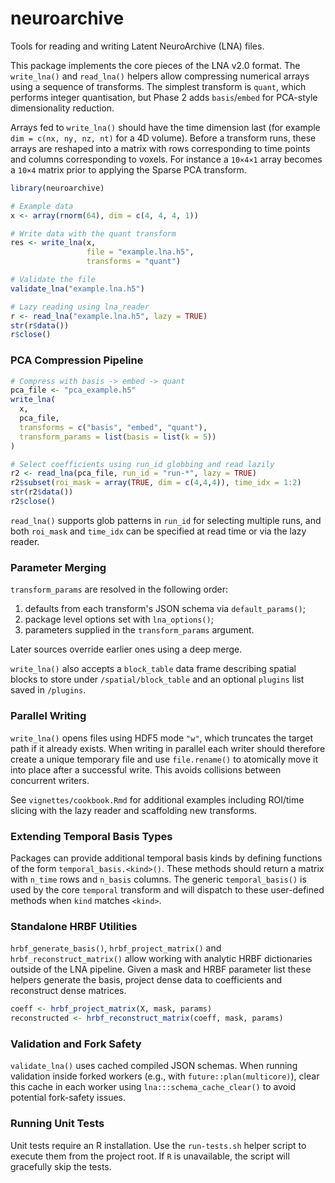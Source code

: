 # neuroarchive

Tools for reading and writing Latent NeuroArchive (LNA) files.

This package implements the core pieces of the LNA v2.0 format.  The
`write_lna()` and `read_lna()` helpers allow compressing numerical
arrays using a sequence of transforms.  The simplest transform is
`quant`, which performs integer quantisation, but Phase 2 adds
`basis`/`embed` for PCA-style dimensionality reduction.

Arrays fed to `write_lna()` should have the time dimension last
(for example `dim = c(nx, ny, nz, nt)` for a 4D volume).  Before a
transform runs, these arrays are reshaped into a matrix with rows
corresponding to time points and columns corresponding to voxels.
For instance a `10×4×1` array becomes a `10×4` matrix prior to
applying the Sparse PCA transform.

```r
library(neuroarchive)

# Example data
x <- array(rnorm(64), dim = c(4, 4, 4, 1))

# Write data with the quant transform
res <- write_lna(x,
                 file = "example.lna.h5",
                 transforms = "quant")

# Validate the file
validate_lna("example.lna.h5")

# Lazy reading using lna_reader
r <- read_lna("example.lna.h5", lazy = TRUE)
str(r$data())
r$close()
```

### PCA Compression Pipeline

```r
# Compress with basis -> embed -> quant
pca_file <- "pca_example.h5"
write_lna(
  x,
  pca_file,
  transforms = c("basis", "embed", "quant"),
  transform_params = list(basis = list(k = 5))
)

# Select coefficients using run_id globbing and read lazily
r2 <- read_lna(pca_file, run_id = "run-*", lazy = TRUE)
r2$subset(roi_mask = array(TRUE, dim = c(4,4,4)), time_idx = 1:2)
str(r2$data())
r2$close()
```

`read_lna()` supports glob patterns in `run_id` for selecting
multiple runs, and both `roi_mask` and `time_idx` can be specified at
read time or via the lazy reader.

### Parameter Merging

`transform_params` are resolved in the following order:

1. defaults from each transform's JSON schema via
   `default_params()`;
2. package level options set with `lna_options()`;
3. parameters supplied in the `transform_params` argument.

Later sources override earlier ones using a deep merge.

`write_lna()` also accepts a `block_table` data frame describing spatial
blocks to store under `/spatial/block_table` and an optional `plugins`
list saved in `/plugins`.

### Parallel Writing

`write_lna()` opens files using HDF5 mode `"w"`, which truncates the
target path if it already exists.  When writing in parallel each writer
should therefore create a unique temporary file and use
`file.rename()` to atomically move it into place after a successful
write.  This avoids collisions between concurrent writers.

See `vignettes/cookbook.Rmd` for additional examples including ROI/time
slicing with the lazy reader and scaffolding new transforms.

### Extending Temporal Basis Types

Packages can provide additional temporal basis kinds by defining functions of
the form `temporal_basis.<kind>()`. These methods should return a matrix with
`n_time` rows and `n_basis` columns. The generic `temporal_basis()` is used by
the core `temporal` transform and will dispatch to these user-defined methods
when `kind` matches `<kind>`.

### Standalone HRBF Utilities

`hrbf_generate_basis()`, `hrbf_project_matrix()` and
`hrbf_reconstruct_matrix()` allow working with analytic HRBF dictionaries
outside of the LNA pipeline.  Given a mask and HRBF parameter list these
helpers generate the basis, project dense data to coefficients and
reconstruct dense matrices.

```r
coeff <- hrbf_project_matrix(X, mask, params)
reconstructed <- hrbf_reconstruct_matrix(coeff, mask, params)
```

### Validation and Fork Safety

`validate_lna()` uses cached compiled JSON schemas. When running validation inside forked workers (e.g., with `future::plan(multicore)`), clear this cache in each worker using `lna:::schema_cache_clear()` to avoid potential fork-safety issues.

### Running Unit Tests

Unit tests require an R installation. Use the `run-tests.sh` helper script to
execute them from the project root. If `R` is unavailable, the script will
gracefully skip the tests.
